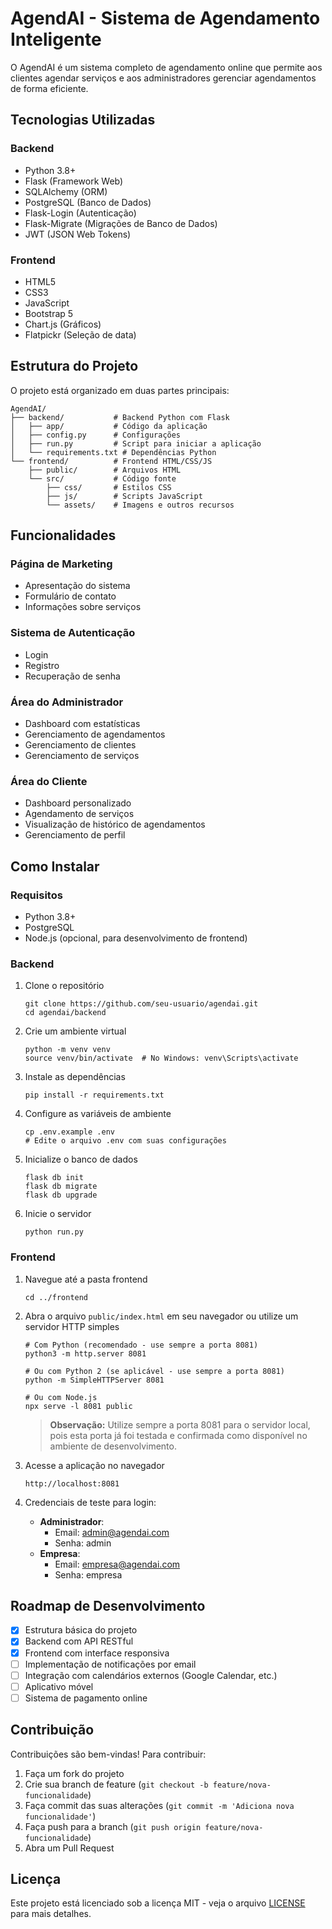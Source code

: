 # AgendAI - Sistema de Agendamento Inteligente

O AgendAI é um sistema completo de agendamento online que permite aos clientes agendar serviços e aos administradores gerenciar agendamentos de forma eficiente.

## Tecnologias Utilizadas

### Backend
- Python 3.8+
- Flask (Framework Web)
- SQLAlchemy (ORM)
- PostgreSQL (Banco de Dados)
- Flask-Login (Autenticação)
- Flask-Migrate (Migrações de Banco de Dados)
- JWT (JSON Web Tokens)

### Frontend
- HTML5
- CSS3
- JavaScript
- Bootstrap 5
- Chart.js (Gráficos)
- Flatpickr (Seleção de data)

## Estrutura do Projeto

O projeto está organizado em duas partes principais:

```
AgendAI/
├── backend/           # Backend Python com Flask
│   ├── app/           # Código da aplicação
│   ├── config.py      # Configurações
│   ├── run.py         # Script para iniciar a aplicação
│   └── requirements.txt # Dependências Python
└── frontend/          # Frontend HTML/CSS/JS
    ├── public/        # Arquivos HTML
    └── src/           # Código fonte
        ├── css/       # Estilos CSS
        ├── js/        # Scripts JavaScript
        └── assets/    # Imagens e outros recursos
```

## Funcionalidades

### Página de Marketing
- Apresentação do sistema
- Formulário de contato
- Informações sobre serviços

### Sistema de Autenticação
- Login
- Registro
- Recuperação de senha

### Área do Administrador
- Dashboard com estatísticas
- Gerenciamento de agendamentos
- Gerenciamento de clientes
- Gerenciamento de serviços

### Área do Cliente
- Dashboard personalizado
- Agendamento de serviços
- Visualização de histórico de agendamentos
- Gerenciamento de perfil

## Como Instalar

### Requisitos
- Python 3.8+
- PostgreSQL
- Node.js (opcional, para desenvolvimento de frontend)

### Backend
1. Clone o repositório
   ```
   git clone https://github.com/seu-usuario/agendai.git
   cd agendai/backend
   ```

2. Crie um ambiente virtual
   ```
   python -m venv venv
   source venv/bin/activate  # No Windows: venv\Scripts\activate
   ```

3. Instale as dependências
   ```
   pip install -r requirements.txt
   ```

4. Configure as variáveis de ambiente
   ```
   cp .env.example .env
   # Edite o arquivo .env com suas configurações
   ```

5. Inicialize o banco de dados
   ```
   flask db init
   flask db migrate
   flask db upgrade
   ```

6. Inicie o servidor
   ```
   python run.py
   ```

### Frontend
1. Navegue até a pasta frontend
   ```
   cd ../frontend
   ```

2. Abra o arquivo `public/index.html` em seu navegador ou utilize um servidor HTTP simples
   ```
   # Com Python (recomendado - use sempre a porta 8081)
   python3 -m http.server 8081
   
   # Ou com Python 2 (se aplicável - use sempre a porta 8081)
   python -m SimpleHTTPServer 8081
   
   # Ou com Node.js
   npx serve -l 8081 public
   ```

   > **Observação:** Utilize sempre a porta 8081 para o servidor local, pois esta porta já foi testada e confirmada como disponível no ambiente de desenvolvimento.

3. Acesse a aplicação no navegador
   ```
   http://localhost:8081
   ```

4. Credenciais de teste para login:
   - **Administrador**:
     - Email: admin@agendai.com
     - Senha: admin
   - **Empresa**:
     - Email: empresa@agendai.com
     - Senha: empresa

## Roadmap de Desenvolvimento

- [x] Estrutura básica do projeto
- [x] Backend com API RESTful
- [x] Frontend com interface responsiva
- [ ] Implementação de notificações por email
- [ ] Integração com calendários externos (Google Calendar, etc.)
- [ ] Aplicativo móvel
- [ ] Sistema de pagamento online

## Contribuição

Contribuições são bem-vindas! Para contribuir:

1. Faça um fork do projeto
2. Crie sua branch de feature (`git checkout -b feature/nova-funcionalidade`)
3. Faça commit das suas alterações (`git commit -m 'Adiciona nova funcionalidade'`)
4. Faça push para a branch (`git push origin feature/nova-funcionalidade`)
5. Abra um Pull Request

## Licença

Este projeto está licenciado sob a licença MIT - veja o arquivo [LICENSE](LICENSE) para mais detalhes. 